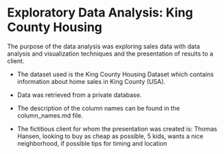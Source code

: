# Exploratory Data Analysis: King County Housing

The purpose of the data analysis was exploring sales data with data analysis and visualization techniques and the presentation of results to a client.

- The dataset used is the King County Housing Dataset which contains information about home sales in King County (USA).

- Data was retrieved from a private database.

- The description of the column names can be found in the column_names.md file.

- The fictitious client for whom the presentation was created is: Thomas Hansen, looking to buy as cheap as possible, 5 kids, wants a nice neighborhood, if possible tips for timing and location
